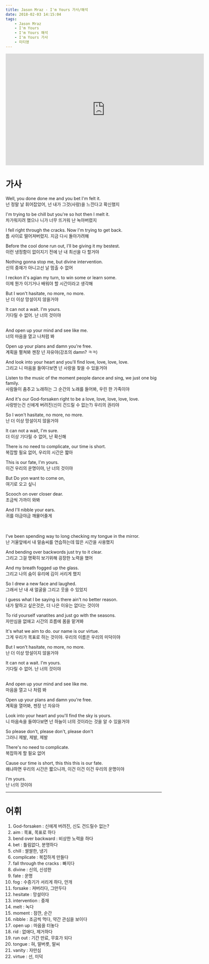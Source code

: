 ```yaml
---
title: Jason Mraz - I'm Yours 가사/해석
date: 2018-02-03 14:15:04
tags:
    - Jason Mraz
    - I'm Yours
    - I'm Yours 해석
    - I'm Yours 가사
    - 미티영
---
```


<iframe width="640" height="360" src="https://www.youtube.com/embed/EkHTsc9PU2A" frameborder="0" allow="autoplay; encrypted-media" allowfullscreen></iframe>

# 가사
Well, you done done me and you bet I'm felt it.  
넌 정말 날 휘어잡았어, 넌 내가 그것(사랑)을 느낀다고 확신했지  

I'm trying to be chill but you're so hot then I melt it.  
차가워지려 했으나 니가 너무 뜨거워 난 녹아버렸지  

I fell right through the cracks. Now I'm trying to get back.  
틈 사이로 떨어져버렸지. 지금 다시 돌아가려해  

Before the cool done run out, I'll be giving it my bestest.  
이런 냉정함이 없이지기 전에 난 내 최선을 다 할거야  

Nothing gonna stop me, but divine intervention.  
신의 중재가 아니고선 날 멈출 수 없어  

I reckon it's agian my turn, to win some or learn some.  
이제 뭔가 이기거나 배워야 할 시간이라고 생각해  

But I won't hasitate, no more, no more.  
난 더 이상 망설이지 않을거야  

It can not a wait. I'm yours.  
기다릴 수 없어. 난 너의 것이야  
<br/>

And open up your mind and see like me.  
너의 마음을 열고 나처럼 봐  

Open up your plans and damn you're free.  
계획을 펼쳐봐 젠장 넌 자유야(강조의 damn? ㅋㅋ)  

And look into your heart and you'll find love, love, love, love.  
그리고 니 마음을 들여다보면 넌 사랑을 찾을 수 있을거야  

Listen to the music of the moment people dance and sing, we just one big family.  
사람들이 춤추고 노래하는 그 순간의 노래를 들어봐, 우린 한 가족이야  

And it's our God-forsaken right to be a love, love, love, love, love.  
사랑받는건 신에게 버려진(신이 건드릴 수 없는?) 우리의 권리야  

So I won't hasitate, no more, no more.  
난 더 이상 망설이지 않을거야  

It can not a wait, I'm sure.  
더 이상 기다릴 수 없어, 난 확신해  

There is no need to complicate, our time is short.  
복잡할 필요 없어, 우리의 시간은 짧아  

This is our fate, I'm yours.  
이건 우리의 운명이야, 난 너의 것이야  

But Do yon want to come on,  
여기로 오고 싶니  

Scooch on over closer dear.  
조금씩 가까이 와봐  

And I'll nibble your ears.  
귀를 야금야금 깨물어줄게  
<br/>
<br/>

I've been spending way to long checking my tongue in the mirror.  
난 거울앞에서 내 말솜씨를 연습하는데 많은 시간을 사용했지  

And bending over backwords just try to it clear.  
그리고 그걸 명확히 보기위해 굉장한 노력을 했어  

And my breath fogged up the glass.  
그리고 나의 숨이 유리에 김이 서리게 했지   

So I drew a new face and laughed.  
그래서 난 내 새 얼굴을 그리고 웃을 수 있었지  

I guess what I be saying is there ain't no better reason.  
내가 말하고 싶은것은, 더 나은 이유는 없다는 것이야  

To rid yourself vanatites and just go with the seasons.  
자만심을 없애고 시간의 흐름에 몸을 맡겨봐  

It's what we aim to do. our name is our virtue.  
그게 우리가 목표로 하는 것이야. 우리의 이름은 우리의 미덕이야  

But I won't hasitate, no more, no more.  
난 더 이상 망설이지 않을거야  

It can not a wait. I'm yours.  
기다릴 수 없어. 난 너의 것이야  
<br/>

And open up your mind and see like me.  
마음을 열고 나 처럼 봐  

Open up your plans and damn you're free.  
계획을 열어봐, 젠장 넌 자유아  

Look into your heart and you'll find the sky is yours.  
니 마음속을 들여다보면 넌 하늘이 너의 것이라는 것을 알 수 있을거야  

So please don't, please don't, please don't  
그러니 제발, 제발, 제발  

There's no need to complicate.  
복잡하게 할 필요 없어  

Cause our time is short, this this this is our fate.  
왜냐하면 우리의 시간은 짧으니까, 이건 이건 이건 우리의 운명이야  

I'm yours.  
난 너의 것이야  

---

# 어휘
1. God-forsaken : 신에게 버려진, 신도 건드릴수 없는?
1. aim : 목표, 목표로 하다
1. bend over backward : 비상한 노력을 하다
1. bet : 틀림없다, 분명하다
1. chill : 쌀쌀한, 냉기
1. complicate : 복잡하게 만들다
1. fall through the cracks : 빠지다
1. divine : 신의, 신성한
1. fate : 운명
1. fog : 수증기가 서리게 하다, 안개
1. forsake : 져버리다, 그만두다
1. hesitate : 망설이다
1. intervention : 중재
1. melt : 녹다
1. moment : 잠깐, 순간
1. nibble : 조금씩 먹다, 약간 관심을 보이다
1. open up : 마음을 터놓다
1. rid : 없애다, 제거하다
1. run out : 기간 만료, 무효가 되다
1. tongue : 혀, 말버릇, 말씨
1. vanity : 자만심
1. virtue : 선, 미덕

<!-- more -->
